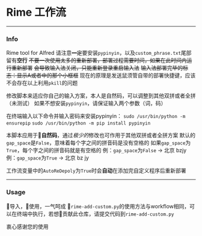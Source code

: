 # Rime 工作流
---
### Info
Rime tool for Alfred
请注意~~一定~~要安装`pypinyin`，以及`custom_phrase.txt`尾部留有**空行**
~~不要一次使用太多的重新部署，部署过程需要时间，如果在此时间内运行重新部署~~
~~会导致输入法关闭，只能重新登录重启输入法~~
~~输入法部署完毕的标志：显示A或者中的那个小框框~~
现在的原理是发送鼠须管自带的部署快捷键，应该不会存在以上利用`pkill`的问题

修改脚本来适应你自己的输入方案，本人是自然码，可以调整到其他双拼或者全拼（未测试）
如果不想安装`pypinyin`，请保证输入两个参数（词，码）

在终端输入以下命令并输入密码来安装pypinyin：
`sudo /usr/bin/python -m ensurepip`
`sudo /usr/bin/python -m pip install pypinyin`

本脚本应用于**自然码**，通过*极少的*修改也可作用于其他双拼或者全拼方案
默认的`gap_space`是`False`，意味着每个字之间的拼音码是没有空格的
如果`gap_space`为`True`，每个字之间的拼音码就是有空格的
例：`gap_space`为`False` -> 北京 bzjy
例：`gap_space`为`True`  -> 北京 bz jy

工作流变量中的`AutoReDepoly`为`True`时会**自动**在添加完自定义程序后重新部署

---
### Usage
导入，使用，一气呵成
`rime-add-custom.py`的使用方法与workflow相同，可以在终端中执行，若想贡献此仓库，请提交代码到`rime-add-custom.py`

衷心感谢您的使用